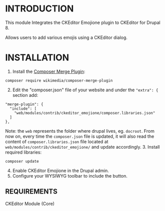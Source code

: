 # INTRODUCTION

This module Integrates the CKEditor Emojione plugin to CKEditor for Drupal 8.

Allows users to add various emojis using a CKEditor dialog.

# INSTALLATION

1. Install the [Composer  Merge Plugin](https://github.com/wikimedia/composer-merge-plugin):

```
composer require wikimedia/composer-merge-plugin
```
2. Edit the "composer.json" file of your website and under the `"extra": {` section add:

```
"merge-plugin": {
  "include": [
    "web/modules/contrib/ckeditor_emojione/composer.libraries.json"
  ]
},
```
 Note: the `web` represents the folder where drupal lives, eg. `docroot`. From now on, every time the `composer.json` file is updated, it will also read the content of `composer.libraries.json` file located at `web/modules/contrib/ckeditor_emojione/` and update accordingly.
3. Install required libraries:

```
composer update
```
4. Enable CKEditor Emojione in the Drupal admin.
5. Configure your WYSIWYG toolbar to include the button.

REQUIREMENTS
------------
CKEditor Module (Core)